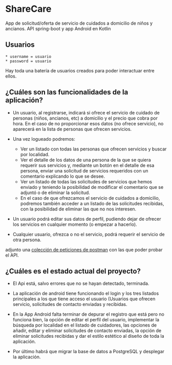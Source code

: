 # ShareCare
App de solicitud/oferta de servicio de cuidados a domicilio de niños y ancianos. API spring-boot y app Android en Kotlin

## Usuarios
    * username = usuario
    * password = usuario

Hay toda una batería de usuarios creados para poder interactuar entre ellos.

## ¿Cuáles son las funcionalidades de la aplicación?

* Un usuario, al registrarse, indicará si ofrece el servicio de cuidado de personas (niños, ancianos, etc) a domicilio y el precio que cobra por hora. En el caso de no proporcionar esos datos (no ofrece servicio), no aparecerá en la lista de personas que ofrecen servicios.

* Una vez logueado podremos:

    * Ver un listado con todas las personas que ofrecen servicios y buscar por localidad.
    * Ver el detalle de los datos de una persona de la que se quiera requerir sus servicios y, mediante un botón en el detalle de esa       persona, enviar una solicitud de servicios requeridos con un comentario explicando lo que se desee.
    * Ver un listado de todas las solicitudes de servicios que hemos enviado y teniendo la posibilidad de modificar el comentario que se adjuntó o de eliminar la solicitud.
    * En el caso de que ofrezcamos el servicio de cuidados a domicilio, podremos también acceder a un listado de las solicitudes recibidas, con la posibilidad de eliminar las que no nos interesen.
    
* Un usuario podrá editar sus datos de perfil, pudiendo dejar de ofrecer los servicios en cualquier momento (o empezar a hacerlo).

* Cualquier usuario, ofrezca o no el servicio, podrá requerir el servicio de otra persona.

adjunto una [colección de peticiones de postman](https://github.com/jallamas/ShareCare/blob/master/ShareCare.postman_collection.json) con las que poder probar el API.

## ¿Cuáles es el estado actual del proyecto?

* El Api está, salvo errores que no se hayan detectado, terminada.

* La aplicación de android tiene funcionando el login y los tres listados principales a los que tiene acceso el usuario (Usuarios que ofrecen servicio, solicitudes de contacto enviadas y recibidas.

* En la App Android falta terminar de depurar el registro que está pero no funciona bien, la opción de editar el perfil del usuario, implementar la búsqueda por localidad en el listado de cuidadores, las opciones de añadir, editar y eliminar solicitudes de contacto enviadas, la opción de eliminar solicitudes recibidas y dar el estilo estético al diseño de toda la aplicación.

* Por último habrá que migrar la base de datos a PostgreSQL y desplegar la aplicación.
